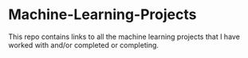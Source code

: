 # Machine-Learning-Projects
This repo contains links to all the machine learning projects that I have worked with and/or completed or completing.

